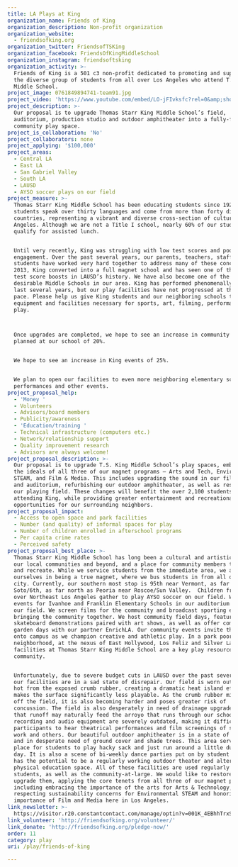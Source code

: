 ```yaml
---
title: LA Plays at King
organization_name: Friends of King
organization_description: Non-profit organization
organization_website:
  - friendsofking.org
organization_twitter: FriendsofTSKing
organization_facebook: FriendsOfKingMiddleSchool
organization_instagram: friendsoftsking
organization_activity: >-
  Friends of King is a 501 c3 non-profit dedicated to promoting and supporting
  the diverse group of students from all over Los Angeles who attend T.S. King
  Middle School.
project_image: 0761849894741-team91.jpg
project_video: 'https://www.youtube.com/embed/LO-jFIvksfc?rel=0&amp;showinfo=0'
project_description: >-
  Our proposal is to upgrade Thomas Starr King Middle School’s field,
  auditorium, production studio and outdoor amphitheater into a fully-functional
  community play space.
project_is_collaboration: 'No'
project_collaborators: none
project_applying: '$100,000'
project_areas:
  - Central LA
  - East LA
  - San Gabriel Valley
  - South LA
  - LAUSD
  - AYSO soccer plays on our field
project_measure: >-
  Thomas Starr King Middle School has been educating students since 1926. Our
  students speak over thirty languages and come from more than forty different
  countries, representing a vibrant and diverse cross-section of cultures in Los
  Angeles. Although we are not a Title I school, nearly 60% of our students
  qualify for assisted lunch.


  Until very recently, King was struggling with low test scores and poor student
  engagement. Over the past several years, our parents, teachers, staff and
  students have worked very hard together to address many of these concerns. In
  2013, King converted into a full magnet school and has seen one of the highest
  test score boosts in LAUSD’s history. We have also become one of the most
  desirable Middle Schools in our area. King has performed phenomenally over the
  last several years, but our play facilities have not progressed at the same
  pace. Please help us give King students and our neighboring schools the
  equipment and facilities necessary for sports, art, filming, performance and
  play. 



  Once upgrades are completed, we hope to see an increase in community events
  planned at our school of 20%.


  We hope to see an increase in King events of 25%.


  We plan to open our facilities to even more neighboring elementary schools for
  performances and other events.
project_proposal_help:
  - 'Money '
  - Volunteers
  - Advisors/board members
  - Publicity/awareness
  - 'Education/training '
  - Technical infrastructure (computers etc.)
  - Network/relationship support
  - Quality improvement research
  - Advisors are always welcome!
project_proposal_description: >-
  Our proposal is to upgrade T.S. King Middle School’s play spaces, embracing
  the ideals of all three of our magnet programs – Arts and Tech, Environmental
  STEAM, and Film & Media. This includes upgrading the sound in our film studio
  and auditorium, refurbishing our outdoor amphitheater, as well as resurfacing
  our playing field. These changes will benefit the over 2,100 students
  attending King, while providing greater entertainment and recreational
  opportunities for our surrounding neighbors.
project_proposal_impact:
  - Access to open space and park facilities
  - Number (and quality) of informal spaces for play
  - Number of children enrolled in afterschool programs
  - Per capita crime rates
  - Perceived safety
project_proposal_best_place: >-
  Thomas Starr King Middle School has long been a cultural and artistic hub for
  our local communities and beyond, and a place for community members to play
  and recreate. While we service students from the immediate area, we also pride
  ourselves in being a true magnet, where we bus students in from all over the
  city. Currently, our southern most stop is 95th near Vermont, as far east as
  Soto/6th, as far north as Peoria near Roscoe/Sun Valley.  Children from all
  over Northeast Los Angeles gather to play AYSO soccer on our field. We host
  events for Ivanhoe and Franklin Elementary Schools in our auditorium and on
  our field. We screen films for the community and broadcast sporting events,
  bringing the community together. We host community field days, featuring
  skateboard demonstrations paired with art shows, as well as offer community
  garden days with our partner EnrichLA. Our community events invite the public
  onto campus as we champion creative and athletic play. In a park poor
  neighborhood, at the nexus of East Hollywood, Los Feliz and Silver Lake, the
  facilities at Thomas Starr King Middle School are a key play resource for our
  community.


  Unfortunately, due to severe budget cuts in LAUSD over the past several years,
  our facilities are in a sad state of disrepair. Our field is worn out, and too
  hot from the exposed crumb rubber, creating a dramatic heat island effect that
  makes the surface significantly less playable. As the crumb rubber migrates
  off the field, it is also becoming harder and poses greater risk of
  concussion. The field is also desperately in need of drainage upgrades, so
  that runoff may naturally feed the arroyo that runs through our school. Our
  recording and audio equipment are severely outdated, making it difficult for
  participants to hear theatrical performances and film screenings of student
  work and others. Our beautiful outdoor amphitheater is in a state of disrepair
  and in desperate need of ground cover and shade trees. This area serves as a
  place for students to play hacky sack and just run around a little during the
  day. It is also a scene of bi-weekly dance parties put on by student DJs, and
  has the potential to be a regularly working outdoor theater and alternative
  physical education space. All of these facilities are used regularly by King
  students, as well as the community-at-large. We would like to restore and
  upgrade them, applying the core tenets from all three of our magnet programs,
  including embracing the importance of the arts for Arts & Technology,
  respecting sustainability concerns for Environmental STEAM and honoring the
  importance of Film and Media here in Los Angeles.
link_newsletter: >-
  https://visitor.r20.constantcontact.com/manage/optin?v=001K_4EBhhTrxSLPgNPVbwpKU4JggNFC_SEG2p9T7JtGkXcYh4ilVgbnaIOF1OvqPj9jxFl_2kn9TsTtrh1aglEPiiVTypuy0LiomF86ialLoR1Z6SBbYVa8z15AnNYbX1i2T6O4EeHY-ePQD
link_volunteer: 'http://friendsofking.org/volunteer/'
link_donate: 'http://friendsofking.org/pledge-now/'
order: 11
category: play
uri: /play/friends-of-king

---
```

